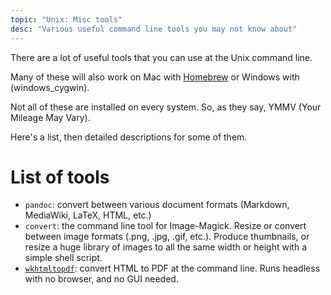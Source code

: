```yaml
---
topic: "Unix: Misc tools"
desc: "Various useful command line tools you may not know about"
---
```


There are a lot of useful tools that you can use at the Unix command line.  

Many of these will also work on Mac with [Homebrew](mac_homebrew) or Windows with (windows_cygwin).

Not all of these are installed on every system.   So, as they say, YMMV (Your Mileage May Vary).

Here's a list, then detailed descriptions for some of them.

# List of tools

* `pandoc`: convert between various document formats (Markdown, MediaWiki, LaTeX, HTML, etc.)
* `convert`: the command line tool for Image-Magick.  Resize or convert between image formats (.png, .jpg, .gif, etc.).  Produce thumbnails, or resize a huge library of images to all the same width or height with a simple shell script.
* [`wkhtmltopdf`](http://wkhtmltopdf.org/): convert HTML to PDF at the command line.  Runs headless with no browser, and no GUI needed.

